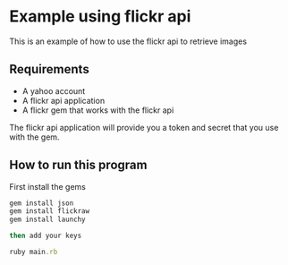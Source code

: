 # Example using flickr api

This is an example of how to use the flickr api to retrieve images

## Requirements

* A yahoo account
* A flickr api application
* A flickr gem that works with the flickr api

The flickr api application will provide you a token and secret that you use with the gem.

## How to run this program

First install the gems

``` ruby
gem install json
gem install flickraw
gem install launchy

then add your keys 

ruby main.rb
```
